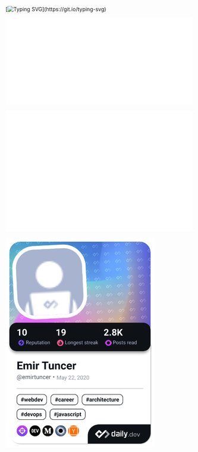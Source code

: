[![Typing SVG](https://readme-typing-svg.herokuapp.com?font=Fira+Code&weight=600&size=24&pause=1000&color=BBBBBB&background=000000&center=true&vCenter=true&width=435&lines=Typing%2C+typer.)](https://git.io/typing-svg)

![Metrics](/metrics.classic.svg)

![Metrics](/metrics.plugin.isocalendar.fullyear.svg)

<a href="https://app.daily.dev/emirtuncer"><img src="./devcard.png" width="400" alt="Emir Tuncer's Dev Card"/></a>

